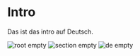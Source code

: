 Intro
=====

Das ist das intro auf Deutsch.

![root empty](/img/root_empty.jpg)
![section empty](img/section_empty.jpg)
![de empty](de/img/de_empty.jpg)
